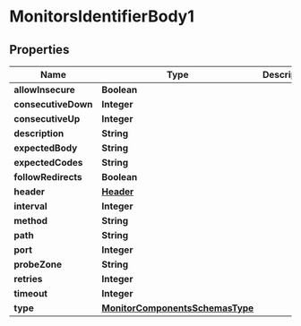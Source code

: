 # MonitorsIdentifierBody1

## Properties
Name | Type | Description | Notes
------------ | ------------- | ------------- | -------------
**allowInsecure** | **Boolean** |  |  [optional]
**consecutiveDown** | **Integer** |  |  [optional]
**consecutiveUp** | **Integer** |  |  [optional]
**description** | **String** |  |  [optional]
**expectedBody** | **String** |  |  [optional]
**expectedCodes** | **String** |  |  [optional]
**followRedirects** | **Boolean** |  |  [optional]
**header** | [**Header**](Header.md) |  |  [optional]
**interval** | **Integer** |  |  [optional]
**method** | **String** |  |  [optional]
**path** | **String** |  |  [optional]
**port** | **Integer** |  |  [optional]
**probeZone** | **String** |  |  [optional]
**retries** | **Integer** |  |  [optional]
**timeout** | **Integer** |  |  [optional]
**type** | [**MonitorComponentsSchemasType**](MonitorComponentsSchemasType.md) |  |  [optional]
